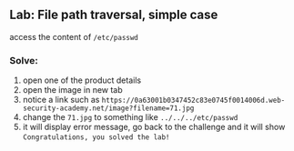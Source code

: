 ## Lab: File path traversal, simple case
access the content of `/etc/passwd`

### Solve:
1. open one of the product details
2. open the image in new tab
3. notice a link such as `https://0a63001b0347452c83e0745f0014006d.web-security-academy.net/image?filename=71.jpg`
4. change the `71.jpg` to something like `../../../etc/passwd`
5. it will display error message, go back to the challenge and it will show `Congratulations, you solved the lab!`